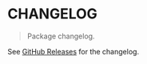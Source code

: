 # CHANGELOG

> Package changelog.

See [GitHub Releases](https://github.com/stdlib-js/array-bool/releases) for the changelog.